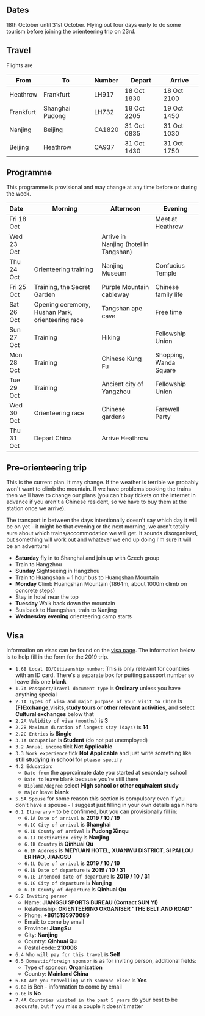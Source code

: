 ## Dates
18th October until 31st October. Flying out four days early to do some tourism before joining the orienteering trip on 23rd.

## Travel
Flights are

| From | To | Number | Depart | Arrive |
| --- | --- | --- | --- | --- |
| Heathrow | Frankfurt | LH917 | 18 Oct 1830 | 18 Oct 2100 |
| Frankfurt | Shanghai Pudong | LH732 | 18 Oct 2205 | 19 Oct 1450 |
| Nanjing | Beijing | CA1820 | 31 Oct 0835 | 31 Oct 1030 |
| Beijing | Heathrow | CA937 | 31 Oct 1430 | 31 Oct 1750 |

## Programme
This programme is provisional and may change at any time before or during the week.

| Date | Morning | Afternoon | Evening |
| :--- | --- | --- | --- |
| Fri 18 Oct | | | Meet at Heathrow
| Wed 23 Oct | | Arrive in Nanjing (hotel in Tangshan) | |
| Thu 24 Oct | Orienteering training | Nanjing Museum | Confucius Temple |
| Fri 25 Oct | Training, the Secret Garden | Purple Mountain cableway | Chinese family life |
| Sat 26 Oct | Opening ceremony, Hushan Park, orienteering race | Tangshan ape cave | Free time |
| Sun 27 Oct | Training | Hiking | Fellowship Union |
| Mon 28 Oct | Training | Chinese Kung Fu | Shopping, Wanda Square |
| Tue 29 Oct | Training | Ancient city of Yangzhou | Fellowship Union |
| Wed 30 Oct | Orienteering race | Chinese gardens | Farewell Party
| Thu 31 Oct | Depart China | Arrive Heathrow | |

## Pre-orienteering trip
This is the current plan. It may change. If the weather is terrible we probably won't want to climb the mountain. If we have problems booking the trains then we'll have to change our plans (you can't buy tickets on the internet in advance if you aren't a Chinese resident, so we have to buy them at the station once we arrive). 

The transport in between the days intentionally doesn't say which day it will be on yet - it might be that evening or the next morning, we aren't totally sure about which trains/accommodation we will get. It sounds disorganised, but something will work out and whatever we end up doing I'm sure it will be an adventure!

* **Saturday** fly in to Shanghai and join up with Czech group
* Train to Hangzhou
* **Sunday** Sightseeing in Hangzhou
* Train to Huangshan + 1 hour bus to Huangshan Mountain
* **Monday** Climb Huangshan Mountain (1864m, about 1000m climb on concrete steps)
* Stay in hotel near the top
* **Tuesday** Walk back down the mountain
* Bus back to Huangshan, train to Nanjing
* **Wednesday evening** orienteering camp starts

## Visa
Information on visas can be found on the [visa page]({{site.baseurl}}/pages/visa.html). The information below is to help fill in the form for the 2019 trip.

* `1.6B Local ID/Citizenship number`: This is only relevant for countries with an ID card. There's a separate box for putting passport number so leave this one **blank**
* `1.7A Passport/Travel document type` is **Ordinary** unless you have anything special
* `2.1A Types of visa and major purpose of your visit to China` is **(F)Exchange,visits,study tours or other relevant activities**, and select **Cultural exchanges** below that
* `2.2A Validity of visa (months)` is **3**
* `2.2B Maximum duration of longest stay (days)` is **14**
* `2.2C Entries` is **Single**
* `3.1A Occupation` is **Student** (do not put unemployed)
* `3.2 Annual income` tick **Not Applicable**
* `3.3 Work experience` tick **Not Applicable** and just write something like **still studying in school** for `please specify`
* `4.2 Education`:
    * `Date from` the approximate date you started at secondary school
    * `Date to` leave blank because you're still there
    * `Diploma/degree` select **High school or other equivalent study**
    * `Major` leave **blank**
* `5.5A Spouse` for some reason this section is compulsory even if you don't have a spouse - I suggest just filling in your own details again here
* `6.1 Itinerary` - to be confirmed, but you can provisionally fill in:
    * `6.1A Date of arrival` is **2019 / 10 / 19**
    * `6.1C City of arrival` is **Shanghai**
    * `6.1D County of arrival` is **Pudong Xinqu**
    * `6.1J Destination city` is **Nanjing**
    * `6.1K Country` is **Qinhuai Qu**
    * `6.1M Address` is **MEIYUAN HOTEL, XUANWU DISTRICT, SI PAI LOU ER HAO, JIANGSU**
    * `6.1L Date of arrival` is **2019 / 10 / 19**
    * `6.1N Date of departure` is **2019 / 10 / 31**
    * `6.1E Intended date of departure` is **2019 / 10 / 31**
    * `6.1G City of departure` is **Nanjing**
    * `6.1H County of departure` is **Qinhuai Qu**
* `6.2 Inviting person`
    * Name: **JIANGSU SPORTS BUREAU (Contact SUN YI)**
    * Relationship: **ORIENTEERING ORGANISER "THE BELT AND ROAD"**
    * Phone: **+8615195970089**
    * Email: to come by email
    * Province: **JiangSu**
    * City: **Nanjing**
    * Country: **Qinhuai Qu**
    * Postal code: **210006**
* `6.4 Who will pay for this travel` is **Self**
* `6.5 Domestic/foreign sponsor` is as for inviting person, additional fields:
    * Type of sponsor: **Organization**
    * Country: **Mainland China**
* `6.6A Are you travelling with someone else?` is **Yes**
* `6.6B` is Ben - information to come by email
* `6.6E` is **No**
* `7.4A Countries visited in the past 5 years` do your best to be accurate, but if you miss a couple it doesn't matter

<!---
## Dates
23rd October until 31st October.

The dates should overlap with half term for most people, but you will need to take some time out of school. If your school is happy with this then we are sure it will be an enjoyable and educational experience! If you would like to take part in this camp please complete the [form below](#apply) **by Sunday 14th July**.

Selections will be made by **Sunday 28th July**, after that we will have to move quickly to book flights and apply for visas.

More information specific to the 2019 trip will appear here nearer to the time. Meanwhile you can [see the 2018 info]({{site.baseurl}}/pages/2018.html).

## Apply
If you have problems filling in the form below, you can <a href="https://docs.google.com/forms/d/e/1FAIpQLSdEfkgxrthtOLhDrwbATEQNG8HL3WckqEtUM4NuDoV7Kski6Q/viewform?usp=sf_link" target="_blank">open the form in a new tab</a>.

<iframe src="https://docs.google.com/forms/d/e/1FAIpQLSdEfkgxrthtOLhDrwbATEQNG8HL3WckqEtUM4NuDoV7Kski6Q/viewform?embedded=true" width="100%" height="520" frameborder="0" marginheight="0" marginwidth="0">Loading...</iframe>

--->